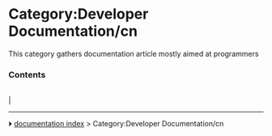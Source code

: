 # Category:Developer Documentation/cn
This category gathers documentation article mostly aimed at programmers

### Contents

|     |     |     |
| --- | --- | --- |
|



---
⏵ [documentation index](../README.md) > Category:Developer Documentation/cn
